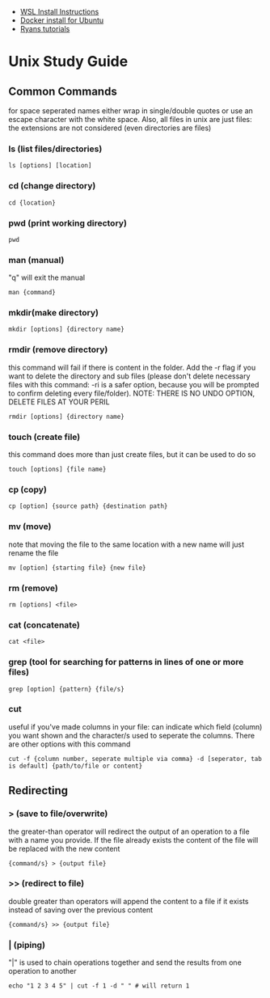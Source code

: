 - [WSL Install Instructions](https://learn.microsoft.com/en-us/windows/wsl/install)
- [Docker install for Ubuntu](https://docs.docker.com/engine/install/ubuntu/#install-using-the-repository)
- [Ryans tutorials](https://ryanstutorials.net/linuxtutorial/)

# Unix Study Guide

## Common Commands
for space seperated names either wrap in single/double quotes or use an escape character with the white space. Also, all files in unix are just files: the extensions are not considered (even directories are files)
### ls (list files/directories)
```cli
ls [options] [location]
```

### cd (change directory)
```cli
cd {location}
```

### pwd (print working directory)
```cli
pwd
```

### man (manual)
"q" will exit the manual
```cli
man {command}
```

### mkdir(make directory)
```cli
mkdir [options] {directory name}
```

### rmdir (remove directory)
this command will fail if there is content in the folder. Add the -r flag if you want to delete the directory and sub files (please don't delete necessary files with this command: -ri is a safer option, because you will be prompted to confirm deleting every file/folder). NOTE: THERE IS NO UNDO OPTION, DELETE FILES AT YOUR PERIL
```cli
rmdir [options] {directory name}
```

### touch (create file)
this command does more than just create files, but it can be used to do so
```cli
touch [options] {file name}
```

### cp (copy)
```cli
cp [option] {source path} {destination path}
```

### mv (move)
note that moving the file to the same location with a new name will just rename the file
```cli
mv [option] {starting file} {new file}
```

### rm (remove)
```cli
rm [options] <file>
```

### cat (concatenate)
```cli
cat <file>
```

### grep (tool for searching for patterns in lines of one or more files)
```grep
grep [option] {pattern} {file/s}
```

### cut
useful if you've made columns in your file: can indicate which field (column) you want shown and the character/s used to seperate the columns. There are other options with this command
```cli
cut -f {column number, seperate multiple via comma} -d [seperator, tab is default] {path/to/file or content}
```

## Redirecting

### > (save to file/overwrite)
the greater-than operator will redirect the output of an operation to a file with a name you provide. If the file already exists the content of the file will be replaced with the new content
```cli
{command/s} > {output file}
```

### >> (redirect to file)
double greater than operators will append the content to a file if it exists instead of saving over the previous content
```cli
{command/s} >> {output file}
```

### | (piping)
"|" is used to chain operations together and send the results from one operation to another
```cli
echo "1 2 3 4 5" | cut -f 1 -d " " # will return 1
```